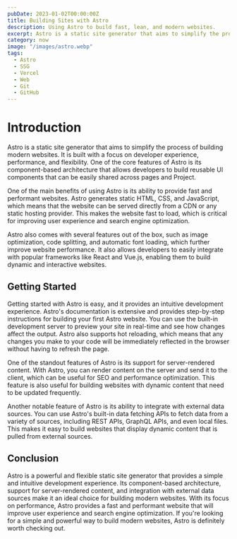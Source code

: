 ```yaml
---
pubDate: 2023-01-02T00:00:00Z
title: Building Sites with Astro
description: Using Astro to build fast, lean, and modern websites.
excerpt: Astro is a static site generator that aims to simplify the process of building modern websites. It is built with a focus on developer experience, performance, and flexibility.
category: now
image: "/images/astro.webp"
tags:
  - Astro
  - SSG
  - Vercel
  - Web
  - Git
  - GitHub
---
```


# Introduction

Astro is a static site generator that aims to simplify the process of building modern websites. It is built with a focus on developer experience, performance, and flexibility. One of the core features of Astro is its component-based architecture that allows developers to build reusable UI components that can be easily shared across pages and Project.

One of the main benefits of using Astro is its ability to provide fast and performant websites. Astro generates static HTML, CSS, and JavaScript, which means that the website can be served directly from a CDN or any static hosting provider. This makes the website fast to load, which is critical for improving user experience and search engine optimization.

Astro also comes with several features out of the box, such as image optimization, code splitting, and automatic font loading, which further improve website performance. It also allows developers to easily integrate with popular frameworks like React and Vue.js, enabling them to build dynamic and interactive websites.

## Getting Started

Getting started with Astro is easy, and it provides an intuitive development experience. Astro's documentation is extensive and provides step-by-step instructions for building your first Astro website. You can use the built-in development server to preview your site in real-time and see how changes affect the output. Astro also supports hot reloading, which means that any changes you make to your code will be immediately reflected in the browser without having to refresh the page.

One of the standout features of Astro is its support for server-rendered content. With Astro, you can render content on the server and send it to the client, which can be useful for SEO and performance optimization. This feature is also useful for building websites with dynamic content that need to be updated frequently.

Another notable feature of Astro is its ability to integrate with external data sources. You can use Astro's built-in data fetching APIs to fetch data from a variety of sources, including REST APIs, GraphQL APIs, and even local files. This makes it easy to build websites that display dynamic content that is pulled from external sources.

## Conclusion

Astro is a powerful and flexible static site generator that provides a simple and intuitive development experience. Its component-based architecture, support for server-rendered content, and integration with external data sources make it an ideal choice for building modern websites. With its focus on performance, Astro provides a fast and performant website that will improve user experience and search engine optimization. If you're looking for a simple and powerful way to build modern websites, Astro is definitely worth checking out.
